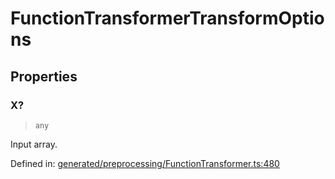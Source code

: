 # FunctionTransformerTransformOptions

## Properties

### X?

> `any`

Input array.

Defined in:  [generated/preprocessing/FunctionTransformer.ts:480](https://github.com/transitive-bullshit/scikit-learn-ts/blob/122b3c0/packages/sklearn/src/generated/preprocessing/FunctionTransformer.ts#L480)
